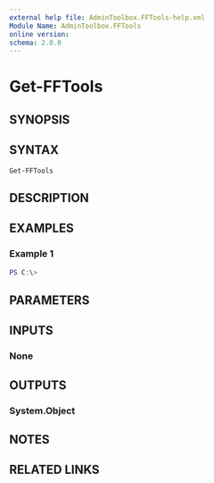 ```yaml
---
external help file: AdminToolbox.FFTools-help.xml
Module Name: AdminToolbox.FFTools
online version:
schema: 2.0.0
---
```


# Get-FFTools

## SYNOPSIS


## SYNTAX

```
Get-FFTools
```

## DESCRIPTION


## EXAMPLES

### Example 1
```powershell
PS C:\> 
```



## PARAMETERS

## INPUTS

### None

## OUTPUTS

### System.Object
## NOTES

## RELATED LINKS
